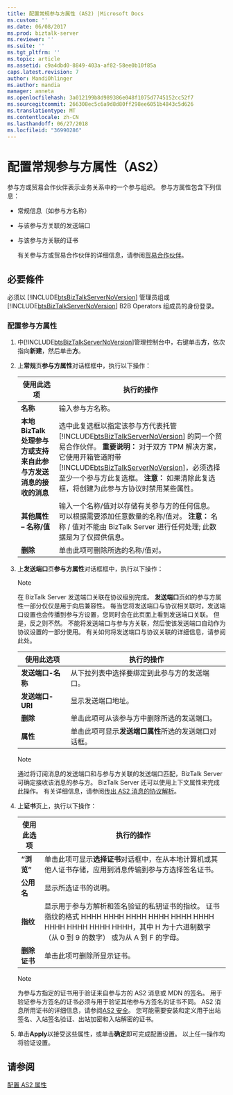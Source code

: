 ```yaml
---
title: 配置常规参与方属性 (AS2) |Microsoft Docs
ms.custom: ''
ms.date: 06/08/2017
ms.prod: biztalk-server
ms.reviewer: ''
ms.suite: ''
ms.tgt_pltfrm: ''
ms.topic: article
ms.assetid: c9a4dbd0-8849-403a-af82-58ee0b10f85a
caps.latest.revision: 7
author: MandiOhlinger
ms.author: mandia
manager: anneta
ms.openlocfilehash: 3a012199b8d989386e048f1075d7745152cc52f7
ms.sourcegitcommit: 266308ec5c6a9d8d80ff298ee6051b4843c5d626
ms.translationtype: MT
ms.contentlocale: zh-CN
ms.lasthandoff: 06/27/2018
ms.locfileid: "36990286"
---
```

# <a name="configuring-general-party-properties-as2"></a>配置常规参与方属性（AS2）
参与方或贸易合作伙伴表示业务关系中的一个参与组织。 参与方属性包含下列信息：  

- 常规信息（如参与方名称）  

- 与该参与方关联的发送端口  

- 与该参与方关联的证书  

  有关参与方或贸易合作伙伴的详细信息，请参阅[贸易合作伙伴](../core/trading-partners-and-business-profiles.md)。  

## <a name="prerequisites"></a>必要條件  
 必须以 [!INCLUDE[btsBizTalkServerNoVersion](../includes/btsbiztalkservernoversion-md.md)] 管理员组或 [!INCLUDE[btsBizTalkServerNoVersion](../includes/btsbiztalkservernoversion-md.md)] B2B Operators 组成员的身份登录。  

### <a name="to-configure-party-properties"></a>配置参与方属性  

1. 中[!INCLUDE[btsBizTalkServerNoVersion](../includes/btsbiztalkservernoversion-md.md)]管理控制台中，右键单击**方**，依次指向**新建**，然后单击**方**。  

2. 上**常规**页**参与方属性**对话框框中，执行以下操作：  


   |                                                使用此选项                                                 |                                                                                                                                                                                                                                                                      执行的操作                                                                                                                                                                                                                                                                       |
   |---------------------------------------------------------------------------------------------------------|-------------------------------------------------------------------------------------------------------------------------------------------------------------------------------------------------------------------------------------------------------------------------------------------------------------------------------------------------------------------------------------------------------------------------------------------------------------------------------------------------------------------------------------------------------|
   |                                                **名称**                                                 |                                                                                                                                                                                                                                                                  输入参与方名称。                                                                                                                                                                                                                                                                  |
   | **本地 BizTalk 处理参与方或支持来自此参与方发送消息的接收的消息** | 选中此复选框以指定该参与方代表托管 [!INCLUDE[btsBizTalkServerNoVersion](../includes/btsbiztalkservernoversion-md.md)] 的同一个贸易合作伙伴。 **重要说明：** 对于双方 TPM 解决方案，它使用开箱管道附带[!INCLUDE[btsBizTalkServerNoVersion](../includes/btsbiztalkservernoversion-md.md)]，必须选择至少一个参与方此复选框。 **注意：** 如果清除此复选框，将创建为此参与方协议时禁用某些属性。 |
   |                                **其他属性 – 名称/值**                                 |                                                                                                                                                输入一个名称/值对以存储有关参与方的任何信息。 可以根据需要添加任意数量的名称/值对。 **注意：** 名称 / 值对不能由 BizTalk Server 进行任何处理; 此数据是为了仅提供信息。                                                                                                                                                 |
   |                                               **删除**                                                |                                                                                                                                                                                                                                                     单击此项可删除所选的名称/值对。                                                                                                                                                                                                                                                     |


3. 上**发送端口**页**参与方属性**对话框框中，执行以下操作：  

   > [!NOTE]
   >  在 BizTalk Server 发送端口关联在协议级别完成。 **发送端口**页如的参与方属性一部分仅仅是用于向后兼容性。 每当您将发送端口与协议相关联时，发送端口设置也会传播到参与方设置，您同时会在此页面上看到发送端口关联。 但是，反之则不然。 不能将发送端口与参与方关联，然后使该发送端口自动作为协议设置的一部分使用。 有关如何将发送端口与协议关联的详细信息，请参阅此处。  

   |使用此选项|执行的操作|  
   |--------------|----------------|  
   |**发送端口-名称**|从下拉列表中选择要绑定到此参与方的发送端口。|  
   |**发送端口-URI**|显示发送端口地址。|  
   |**删除**|单击此项可从该参与方中删除所选的发送端口。|  
   |**属性**|单击此项可显示**发送端口属性**所选的发送端口对话框。|  

   > [!NOTE]
   >  通过将订阅消息的发送端口和与参与方关联的发送端口匹配，BizTalk Server 可确定接收该消息的参与方。 BizTalk Server 还可以使用上下文属性来完成此操作。 有关详细信息，请参阅[传出 AS2 消息的协议解析](../core/agreement-resolution-for-outgoing-as2-messages.md)。  

4. 上**证书**页上，执行以下操作：  

   |使用此选项|执行的操作|  
   |--------------|----------------|  
   |**“浏览”**|单击此项可显示**选择证书**对话框中，在从本地计算机或其他人证书存储，应用到消息传输到参与方选择签名证书。|  
   |**公用名**|显示所选证书的说明。|  
   |**指纹**|显示用于参与方解析和签名验证的私钥证书的指纹。 证书指纹的格式 HHHH HHHH HHHH HHHH HHHH HHHH HHHH HHHH HHHH HHHH，其中 H 为十六进制数字 （从 0 到 9 的数字） 或为从 A 到 F 的字母。|  
   |**删除证书**|单击此项可删除所显示证书。|  

   > [!NOTE]
   >  为参与方指定的证书用于验证来自参与方的 AS2 消息或 MDN 的签名。 用于验证参与方签名的证书必须与用于验证其他参与方签名的证书不同。 AS2 消息所用证书的详细信息，请参阅[AS2 安全](../core/as2-security.md)。 您可能需要安装和定义用于出站签名、入站签名验证、出站加密和入站解密的证书。  

5. 单击**Apply**以接受这些属性，或单击**确定**即可完成配置设置。 以上任一操作均将验证设置。  

## <a name="see-also"></a>请参阅  
 [配置 AS2 属性](../core/configuring-as2-properties.md)